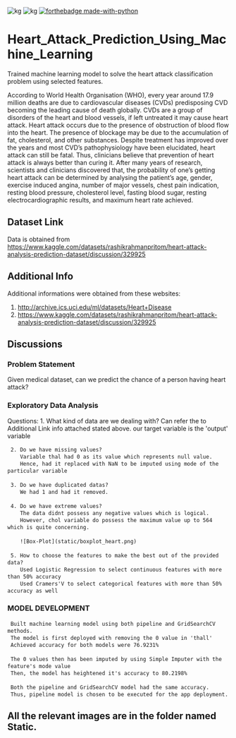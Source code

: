 
<a><img alt='kg' src="https://img.shields.io/badge/Kaggle-20BEFF?style=for-the-badge&logo=Kaggle&logoColor=white"></a>
<a><img alt='kg' src="https://img.shields.io/badge/Spyder%20Ide-FF0000?style=for-the-badge&logo=spyder%20ide&logoColor=white"></a>
[![forthebadge made-with-python](http://ForTheBadge.com/images/badges/made-with-python.svg)](https://www.python.org/)


# Heart_Attack_Prediction_Using_Machine_Learning
 Trained machine learning model to solve the heart attack classification problem using selected features. 


According to World Health Organisation (WHO), every year around 17.9 million 
deaths are due to cardiovascular diseases (CVDs) predisposing CVD becoming 
the leading cause of death globally. CVDs are a group of disorders of the heart 
and blood vessels, if left untreated it may cause heart attack. Heart attack occurs 
due to the presence of obstruction of blood flow into the heart. The presence of 
blockage may be due to the accumulation of fat, cholesterol, and other substances. 
Despite treatment has improved over the years and most CVD’s pathophysiology 
have been elucidated, heart attack can still be fatal. 
Thus, clinicians believe that prevention of heart attack is always better than curing 
it. After many years of research, scientists and clinicians discovered that, the 
probability of one’s getting heart attack can be determined by analysing the
patient’s age, gender, exercise induced angina, number of major vessels, chest 
pain indication, resting blood pressure, cholesterol level, fasting blood sugar, 
resting electrocardiographic results, and maximum heart rate achieved.


## Dataset Link 
Data is obtained from https://www.kaggle.com/datasets/rashikrahmanpritom/heart-attack-analysis-prediction-dataset/discussion/329925

## Additional Info 
Additional informations were obtained from these websites:
1. http://archive.ics.uci.edu/ml/datasets/Heart+Disease
2. https://www.kaggle.com/datasets/rashikrahmanpritom/heart-attack-analysis-prediction-dataset/discussion/329925

## Discussions


### Problem Statement
Given medical dataset, can we predict the chance of a person having heart attack?

### Exploratory Data Analysis
Questions:
     1. What kind of data are we dealing with?
         Can refer the to Additional Link info attached stated above.
         our target variable is the 'output' variable

     2. Do we have missing values?
        Variable thal had 0 as its value which represents null value. 
        Hence, had it replaced with NaN to be imputed using mode of the particular variable        
     
     3. Do we have duplicated datas?
        We had 1 and had it removed. 
        
     4. Do we have extreme values?
        The data didnt possess any negative values which is logical.
        However, chol variable do possess the maximum value up to 564 which is quite concerning. 
        
        ![Box-Plot](static/boxplot_heart.png)
        
     5. How to choose the features to make the best out of the provided data?
        Used Logistic Regression to select continuous features with more than 50% accuracy
        Used Cramers'V to select categorical features with more than 50% accuracy as well


### MODEL DEVELOPMENT
     Built machine learning model using both pipeline and GridSearchCV methods.
     The model is first deployed with removing the 0 value in 'thall'
     Achieved accuracy for both models were 76.9231%
    
     The 0 values then has been imputed by using Simple Imputer with the feature's mode value
     Then, the model has heightened it's accuracy to 80.2198%
    
     Both the pipeline and GridSearchCV model had the same accuracy. 
     Thus, pipeline model is chosen to be executed for the app deployment. 

## All the relevant images are in the folder named Static. 
